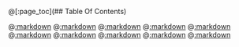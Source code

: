 @[:page_toc](## Table Of Contents)

@[:markdown](fix.md)
@[:markdown](intro.md)
@[:markdown](install.md)
@[:markdown](build.md)
@[:markdown](test.md)
@[:markdown](bug.md)
@[:markdown](authors.md)
@[:markdown](cubic_repo.md)
@[:markdown](downloads.md)
@[:markdown](end.md)
